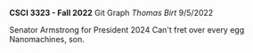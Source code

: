 **CSCI 3323 - Fall 2022**
Git Graph
*Thomas Birt*
9/5/2022

Senator Armstrong for President 2024
Can't fret over every egg
Nanomachines, son.